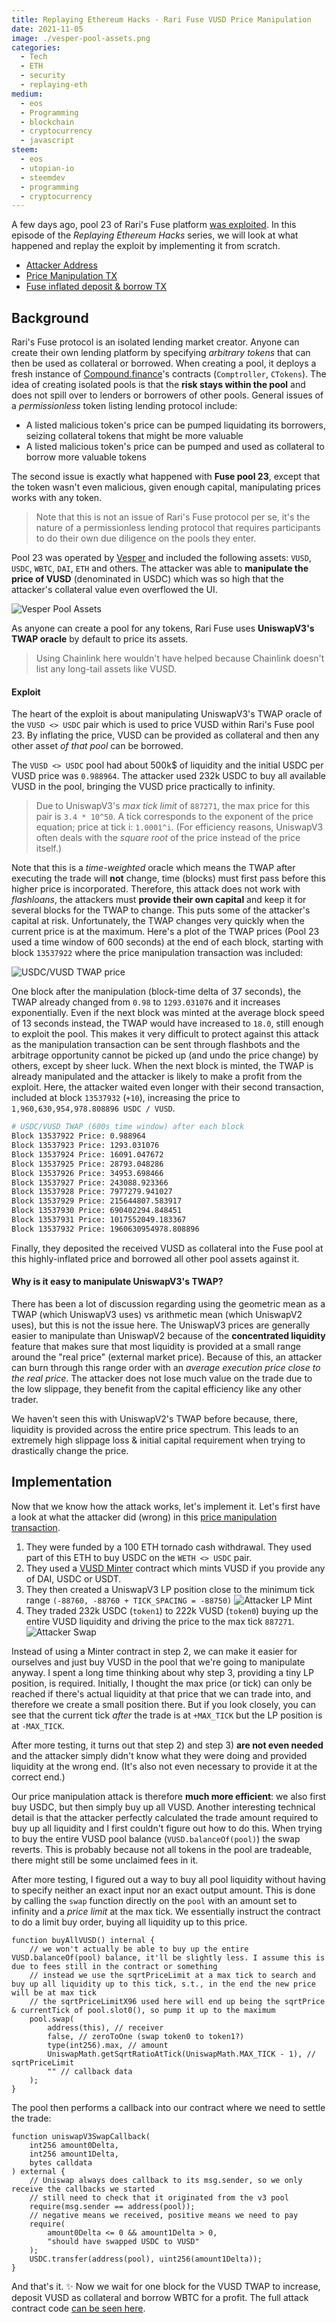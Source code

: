 ```yaml
---
title: Replaying Ethereum Hacks - Rari Fuse VUSD Price Manipulation
date: 2021-11-05
image: ./vesper-pool-assets.png
categories:
  - Tech
  - ETH
  - security
  - replaying-eth
medium:
  - eos
  - Programming
  - blockchain
  - cryptocurrency
  - javascript
steem:
  - eos
  - utopian-io
  - steemdev
  - programming
  - cryptocurrency
---
```



A few days ago, pool 23 of Rari's Fuse platform [was exploited](https://twitter.com/RariCapital/status/1455569653820973057).
In this episode of the _Replaying Ethereum Hacks_ series, we will look at what happened and replay the exploit by implementing it from scratch.

- [Attacker Address](https://etherscan.io/address/0xa3f447feb0b2bddc50a44ccd6f412a5f98619264)
- [Price Manipulation TX](https://etherscan.io/tx/0x89d0ae4dc1743598a540c4e33917efdce24338723b0fabf34813b79cb0ecf4c5)
- [Fuse inflated deposit & borrow TX](https://etherscan.io/tx/0x8527fea51233974a431c92c4d3c58dee118b05a3140a04e0f95147df9faf8092)

## Background
Rari's Fuse protocol is an isolated lending market creator.
Anyone can create their own lending platform by specifying _arbitrary tokens_ that can then be used as collateral or borrowed.
When creating a pool, it deploys a fresh instance of [Compound.finance](https://compound.finance)'s contracts (`Comptroller`, `CTokens`).
The idea of creating isolated pools is that the **risk stays within the pool** and does not spill over to lenders or borrowers of other pools.
General issues of a _permissionless_ token listing lending protocol include:
- A listed malicious token's price can be pumped liquidating its borrowers, seizing collateral tokens that might be more valuable
- A listed malicious token's price can be pumped and used as collateral to borrow more valuable tokens

The second issue is exactly what happened with **Fuse pool 23**, except that the token wasn't even malicious, given enough capital, manipulating prices works with any token.

> Note that this is not an issue of Rari's Fuse protocol per se, it's the nature of a permissionless lending protocol that requires participants to do their own due diligence on the pools they enter.

Pool 23 was operated by [Vesper](https://twitter.com/VesperFi/status/1455567032536248324) and included the following assets: `VUSD`, `USDC`, `WBTC`, `DAI`, `ETH` and others.
The attacker was able to **manipulate the price of VUSD** (denominated in USDC) which was so high that the attacker's collateral value even overflowed the UI.

![Vesper Pool Assets](./vesper-pool-assets.png)

As anyone can create a pool for any tokens, Rari Fuse uses **UniswapV3's TWAP oracle** by default to price its assets.

> Using Chainlink here wouldn't have helped because Chainlink doesn't list any long-tail assets like VUSD.

#### Exploit
The heart of the exploit is about manipulating UniswapV3's TWAP oracle of the `VUSD <> USDC` pair which is used to price VUSD within Rari's Fuse pool 23.
By inflating the price, VUSD can be provided as collateral and then any other asset _of that pool_ can be borrowed.

The `VUSD <> USDC` pool had about 500k$ of liquidity and the initial USDC per VUSD price was `0.988964`.
The attacker used 232k USDC to buy all available VUSD in the pool, bringing the VUSD price practically to infinity.

> Due to UniswapV3's _max tick limit_ of `887271`, the max price for this pair is `3.4 * 10^50`. A tick corresponds to the exponent of the price equation; price at tick i: `1.0001^i`. (For efficiency reasons, UniswapV3 often deals with the _square root_ of the price instead of the price itself.)

Note that this is a _time-weighted_ oracle which means the TWAP after executing the trade will **not** change, time (blocks) must first pass before this higher price is incorporated.
Therefore, this attack does not work with _flashloans_, the attackers must **provide their own capital** and keep it for several blocks for the TWAP to change.
This puts some of the attacker's capital at risk.
Unfortunately, the TWAP changes very quickly when the current price is at the maximum.
Here's a plot of the TWAP prices (Pool 23 used a time window of 600 seconds) at the end of each block, starting with block `13537922` where the price manipulation transaction was included:

![USDC/VUSD TWAP price](./uniswap-v3-vusd-twap.png)

One block after the manipulation (block-time delta of 37 seconds), the TWAP already changed from `0.98` to `1293.031076` and it increases exponentially.
Even if the next block was minted at the average block speed of 13 seconds instead, the TWAP would have increased to `18.0`, still enough to exploit the pool.
This makes it very difficult to protect against this attack as the manipulation transaction can be sent through flashbots and the arbitrage opportunity cannot be picked up (and undo the price change) by others, except by sheer luck.
When the next block is minted, the TWAP is already manipulated and the attacker is likely to make a profit from the exploit.
Here, the attacker waited even longer with their second transaction, included at block `13537932` (`+10`), increasing the price to `1,960,630,954,978.808896 USDC / VUSD`.

```bash
# USDC/VUSD TWAP (600s time window) after each block
Block 13537922 Price: 0.988964
Block 13537923 Price: 1293.031076
Block 13537924 Price: 16091.047672
Block 13537925 Price: 28793.048286
Block 13537926 Price: 34953.698466
Block 13537927 Price: 243088.923366
Block 13537928 Price: 7977279.941027
Block 13537929 Price: 215644807.583917
Block 13537930 Price: 690402294.848451
Block 13537931 Price: 1017552049.183367
Block 13537932 Price: 1960630954978.808896
```

Finally, they deposited the received VUSD as collateral into the Fuse pool at this highly-inflated price and borrowed all other pool assets against it.

#### Why is it easy to manipulate UniswapV3's TWAP?

There has been a lot of discussion regarding using the geometric mean as a TWAP (which UniswapV3 uses) vs arithmetic mean (which UniswapV2 uses), but this is not the issue here.
The UniswapV3 prices are generally easier to manipulate than UniswapV2 because of the **concentrated liquidity** feature that makes sure that most liquidity is provided at a small range around the "real price" (external market price).
Because of this, an attacker can burn through this range order with an _average execution price close to the real price_.
The attacker does not lose much value on the trade due to the low slippage, they benefit from the capital efficiency like any other trader.

We haven't seen this with UniswapV2's TWAP before because, there, liquidity is provided across the entire price spectrum. This leads to an extremely high slippage loss & initial capital requirement when trying to drastically change the price.


## Implementation

Now that we know how the attack works, let's implement it.
Let's first have a look at what the attacker did (wrong) in this [price manipulation transaction](https://dashboard.tenderly.co/tx/mainnet/0x89d0ae4dc1743598a540c4e33917efdce24338723b0fabf34813b79cb0ecf4c5/logs).

1. They were funded by a 100 ETH tornado cash withdrawal. They used part of this ETH to buy USDC on the `WETH <> USDC` pair.
2. They used a [VUSD Minter](https://etherscan.io/address/0xb652fc42e12828f3f1b3e96283b199e62ec570db#code) contract which mints VUSD if you provide any of DAI, USDC or USDT.
3. They then created a UniswapV3 LP position close to the minimum tick range `(-88760, -88760 + TICK_SPACING = -88750)`
    ![Attacker LP Mint](./attacker-mint.png)
4. They traded 232k USDC (`token1`) to 222k VUSD (`token0`) buying up the entire VUSD liquidity and driving the price to the max tick `887271`.
    ![Attacker Swap](./attacker-swap.png)

Instead of using a Minter contract in step 2, we can make it easier for ourselves and just buy VUSD in the pool that we're going to manipulate anyway.
I spent a long time thinking about why step 3, providing a tiny LP position, is required.
Initially, I thought the max price (or tick) can only be reached if there's actual liquidity at that price that we can trade into, and therefore we create a small position there.
But if you look closely, you can see that the current tick _after_ the trade is at `+MAX_TICK` but the LP position is at `-MAX_TICK`.

After more testing, it turns out that step 2) and step 3) **are not even needed** and the attacker simply didn't know what they were doing and provided liquidity at the wrong end.
(It's also not even necessary to provide it at the correct end.)

Our price manipulation attack is therefore **much more efficient**: we also first buy USDC, but then simply buy up all VUSD.
Another interesting technical detail is that the attacker perfectly calculated the trade amount required to buy up all liquidity and I first couldn't figure out how to do this.
When trying to buy the entire VUSD pool balance (`VUSD.balanceOf(pool)`) the swap reverts.
This is probably because not all tokens in the pool are tradeable, there might still be some unclaimed fees in it.

After more testing, I figured out a way to buy all pool liquidity without having to specify neither an exact input nor an exact output amount.
This is done by calling the `swap` function directly on the `pool` with an amount set to infinity and a _price limit_ at the max tick.
We essentially instruct the contract to do a limit buy order, buying all liquidity up to this price.

```solidity
function buyAllVUSD() internal {
    // we won't actually be able to buy up the entire VUSD.balanceOf(pool) balance, it'll be slightly less. I assume this is due to fees still in the contract or something
    // instead we use the sqrtPriceLimit at a max tick to search and buy up all liquidity up to this tick, s.t., in the end the new price will be at max tick
    // the sqrtPriceLimitX96 used here will end up being the sqrtPrice & currentTick of pool.slot0(), so pump it up to the maximum
    pool.swap(
        address(this), // receiver
        false, // zeroToOne (swap token0 to token1?)
        type(int256).max, // amount
        UniswapMath.getSqrtRatioAtTick(UniswapMath.MAX_TICK - 1), // sqrtPriceLimit
        "" // callback data
    );
}
```

The pool then performs a callback into our contract where we need to settle the trade:

```solidity
function uniswapV3SwapCallback(
    int256 amount0Delta,
    int256 amount1Delta,
    bytes calldata
) external {
    // Uniswap always does callback to its msg.sender, so we only receive the callbacks we started
    // still need to check that it originated from the v3 pool
    require(msg.sender == address(pool));
    // negative means we received, positive means we need to pay
    require(
        amount0Delta <= 0 && amount1Delta > 0,
        "should have swapped USDC to VUSD"
    );
    USDC.transfer(address(pool), uint256(amount1Delta));
}
```

And that's it. ✨
Now we wait for one block for the VUSD TWAP to increase, deposit VUSD as collateral and borrow WBTC for a profit.
The full attack contract code [can be seen here](https://github.com/MrToph/replaying-ethereum-hacks/blob/74ce67155fec5dac563e04faf9548de67f9f00f3/contracts/rari-fuse/Attacker.sol#L63).

